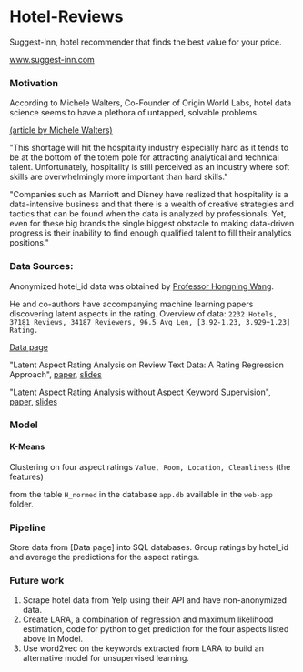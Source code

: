 # Hotel-Reviews
Suggest-Inn, hotel recommender that finds the best value for your price.

www.suggest-inn.com

### Motivation
According to Michele Walters, Co-Founder of Origin World Labs, hotel data science seems to have a plethora of untapped, solvable problems.

[(article by Michele Walters)](http://hotelexecutive.com/business_review/3619/hotel-data-science-a-new-profession-for-the-new-era-of-advanced-hospitality)

"This shortage will hit the hospitality industry especially hard as it tends to be 
at the bottom of the totem pole for attracting analytical and technical talent. 
Unfortunately, hospitality is still perceived as an industry where soft skills are 
overwhelmingly more important than hard skills."

"Companies such as Marriott and Disney have realized that hospitality is a data-intensive 
business and that there is a wealth of creative strategies and tactics that can be found 
when the data is analyzed by professionals. Yet, even for these big brands the single biggest 
obstacle to making data-driven progress is their inability to find enough qualified talent to 
fill their analytics positions." 

### Data Sources:
Anonymized hotel_id data was obtained by [Professor Hongning Wang](http://www.cs.virginia.edu/people/faculty/hwang.html).

He and co-authors have accompanying machine learning papers discovering latent aspects in the rating.
Overview of data:
`2232 Hotels, 37181 Reviews, 34187 Reviewers, 96.5 Avg Len, [3.92-1.23, 3.929+1.23] Rating.`

[Data page](http://times.cs.uiuc.edu/~wang296/Data/)

"Latent Aspect Rating Analysis on Review Text Data: A Rating Regression Approach", [paper](http://sifaka.cs.uiuc.edu/~wang296/paper/rp166f-wang.pdf),
[slides](http://times.cs.uiuc.edu/~wang296/paper/hongning-KDD10-v2.pptx)

"Latent Aspect Rating Analysis without Aspect Keyword Supervision",
[paper](http://sifaka.cs.uiuc.edu/~wang296/paper/p618.pdf),
[slides](http://times.cs.uiuc.edu/~wang296/paper/latent-aspect-rating-analysis.pptx)

### Model
#### K-Means 
Clustering on four aspect ratings `Value, Room, Location, Cleanliness` (the features)

from the table `H_normed` in the database `app.db` available in the `web-app` folder. 

### Pipeline

Store data from [Data page] into SQL databases. Group ratings by
hotel_id and average the predictions for the aspect ratings.

### Future work

1. Scrape hotel data from Yelp using their API and have non-anonymized data.
2. Create LARA, a combination of regression and maximum likelihood estimation,
   code for python to get prediction for the four aspects listed above in Model.
3. Use word2vec on the keywords extracted from LARA to build an alternative
   model for unsupervised learning.
  


